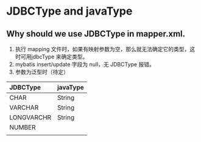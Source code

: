 # JDBCType and javaType

## Why should we use JDBCType in mapper.xml.

1. 执行 mapping 文件时，如果有映射参数为空，那么就无法确定它的类型，这时可用jdbcType 来确定类型。
2. mybatis insert/update 字段为 null，无 JDBCType 报错。
3. 参数为泛型时（待定）

| JDBCType | javaType |
| :--- | :--- |
| CHAR | String |
| VARCHAR | String |
| LONGVARCHR | String |
| NUMBER |  |
|  |  |



